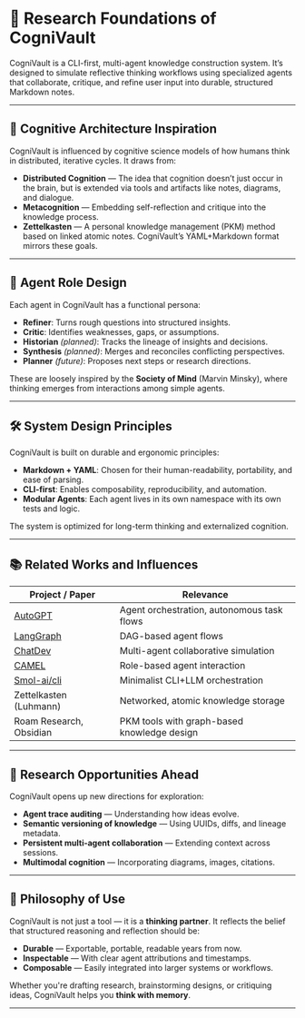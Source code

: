 

# 🧠 Research Foundations of CogniVault

CogniVault is a CLI-first, multi-agent knowledge construction system. It’s designed to simulate reflective thinking workflows using specialized agents that collaborate, critique, and refine user input into durable, structured Markdown notes.

---

## 🧩 Cognitive Architecture Inspiration

CogniVault is influenced by cognitive science models of how humans think in distributed, iterative cycles. It draws from:

- **Distributed Cognition** — The idea that cognition doesn’t just occur in the brain, but is extended via tools and artifacts like notes, diagrams, and dialogue.
- **Metacognition** — Embedding self-reflection and critique into the knowledge process.
- **Zettelkasten** — A personal knowledge management (PKM) method based on linked atomic notes. CogniVault’s YAML+Markdown format mirrors these goals.

---

## 🤖 Agent Role Design

Each agent in CogniVault has a functional persona:

- **Refiner**: Turns rough questions into structured insights.
- **Critic**: Identifies weaknesses, gaps, or assumptions.
- **Historian** *(planned)*: Tracks the lineage of insights and decisions.
- **Synthesis** *(planned)*: Merges and reconciles conflicting perspectives.
- **Planner** *(future)*: Proposes next steps or research directions.

These are loosely inspired by the **Society of Mind** (Marvin Minsky), where thinking emerges from interactions among simple agents.

---

## 🛠 System Design Principles

CogniVault is built on durable and ergonomic principles:

- **Markdown + YAML**: Chosen for their human-readability, portability, and ease of parsing.
- **CLI-first**: Enables composability, reproducibility, and automation.
- **Modular Agents**: Each agent lives in its own namespace with its own tests and logic.

The system is optimized for long-term thinking and externalized cognition.

---

## 📚 Related Works and Influences

| Project / Paper                 | Relevance                                               |
|-------------------------------|----------------------------------------------------------|
| [AutoGPT](https://github.com/Torantulino/Auto-GPT)      | Agent orchestration, autonomous task flows              |
| [LangGraph](https://www.langchain.com/langgraph)        | DAG-based agent flows                                   |
| [ChatDev](https://arxiv.org/abs/2307.07924)             | Multi-agent collaborative simulation                    |
| [CAMEL](https://arxiv.org/abs/2303.17760)               | Role-based agent interaction                            |
| [Smol-ai/cli](https://github.com/smol-ai/developer)     | Minimalist CLI+LLM orchestration                        |
| Zettelkasten (Luhmann)        | Networked, atomic knowledge storage                     |
| Roam Research, Obsidian       | PKM tools with graph-based knowledge design             |

---

## 🧪 Research Opportunities Ahead

CogniVault opens up new directions for exploration:

- **Agent trace auditing** — Understanding how ideas evolve.
- **Semantic versioning of knowledge** — Using UUIDs, diffs, and lineage metadata.
- **Persistent multi-agent collaboration** — Extending context across sessions.
- **Multimodal cognition** — Incorporating diagrams, images, citations.

---

## 🧵 Philosophy of Use

CogniVault is not just a tool — it is a **thinking partner**. It reflects the belief that structured reasoning and reflection should be:

- **Durable** — Exportable, portable, readable years from now.
- **Inspectable** — With clear agent attributions and timestamps.
- **Composable** — Easily integrated into larger systems or workflows.

Whether you're drafting research, brainstorming designs, or critiquing ideas, CogniVault helps you **think with memory**.

---